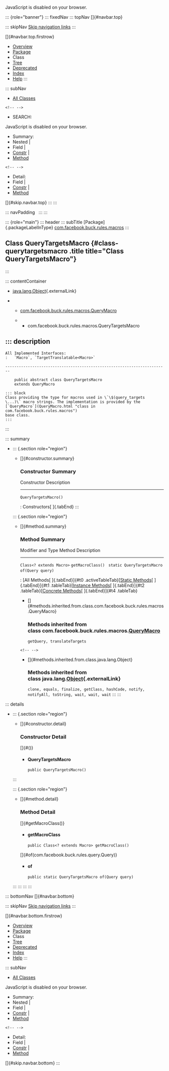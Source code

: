 <div>

JavaScript is disabled on your browser.

</div>

::: {role="banner"}
::: fixedNav
::: topNav
[]{#navbar.top}

::: skipNav
[Skip navigation links](#skip.navbar.top "Skip navigation links")
:::

[]{#navbar.top.firstrow}

-   [Overview](../../../../../index.html)
-   [Package](package-summary.html)
-   Class
-   [Tree](package-tree.html)
-   [Deprecated](../../../../../deprecated-list.html)
-   [Index](../../../../../index-all.html)
-   [Help](../../../../../help-doc.html)
:::

::: subNav
-   [All Classes](../../../../../allclasses.html)

```{=html}
<!-- -->
```
-   SEARCH:

<div>

<div>

JavaScript is disabled on your browser.

</div>

</div>

<div>

-   Summary: 
-   Nested \| 
-   Field \| 
-   [Constr](#constructor.summary) \| 
-   [Method](#method.summary)

```{=html}
<!-- -->
```
-   Detail: 
-   Field \| 
-   [Constr](#constructor.detail) \| 
-   [Method](#method.detail)

</div>

[]{#skip.navbar.top}
:::
:::

::: navPadding
 
:::
:::

::: {role="main"}
::: header
::: subTitle
[Package]{.packageLabelInType} [com.facebook.buck.rules.macros](package-summary.html)
:::

## Class QueryTargetsMacro {#class-querytargetsmacro .title title="Class QueryTargetsMacro"}
:::

::: contentContainer
-   [java.lang.Object](http://docs.oracle.com/javase/7/docs/api/java/lang/Object.html?is-external=true "class or interface in java.lang"){.externalLink}

-   -   [com.facebook.buck.rules.macros.QueryMacro](QueryMacro.html "class in com.facebook.buck.rules.macros")

    -   -   com.facebook.buck.rules.macros.QueryTargetsMacro

::: description
-   

    All Implemented Interfaces:
    :   `Macro`, `TargetTranslatable<Macro>`

    ------------------------------------------------------------------------

        public abstract class QueryTargetsMacro
        extends QueryMacro

    ::: block
    Class providing the type for macros used in \`\$(query_targets
    \...)\` macro strings. The implementation is provided by the
    [`QueryMacro`](QueryMacro.html "class in com.facebook.buck.rules.macros")
    base class.
    :::
:::

::: summary
-   ::: {.section role="region"}
    -   []{#constructor.summary}

        ### Constructor Summary

          Constructor             Description
          ----------------------- -------------
          `QueryTargetsMacro()`    

          : Constructors[ ]{.tabEnd}
    :::

    ::: {.section role="region"}
    -   []{#method.summary}

        ### Method Summary

          Modifier and Type            Method              Description
          ---------------------------- ------------------- -------------
          `Class<? extends Macro>`     `getMacroClass()`    
          `static QueryTargetsMacro`   `of​(Query query)`    

          : [All Methods[ ]{.tabEnd}]{#t0 .activeTableTab}[[Static
          Methods](javascript:show(1);)[ ]{.tabEnd}]{#t1
          .tableTab}[[Instance
          Methods](javascript:show(2);)[ ]{.tabEnd}]{#t2
          .tableTab}[[Concrete
          Methods](javascript:show(8);)[ ]{.tabEnd}]{#t4 .tableTab}

        -   []{#methods.inherited.from.class.com.facebook.buck.rules.macros.QueryMacro}

            ### Methods inherited from class com.facebook.buck.rules.macros.[QueryMacro](QueryMacro.html "class in com.facebook.buck.rules.macros")

            `getQuery, translateTargets`

        ```{=html}
        <!-- -->
        ```
        -   []{#methods.inherited.from.class.java.lang.Object}

            ### Methods inherited from class java.lang.[Object](http://docs.oracle.com/javase/7/docs/api/java/lang/Object.html?is-external=true "class or interface in java.lang"){.externalLink}

            `clone, equals, finalize, getClass, hashCode, notify, notifyAll, toString, wait, wait, wait`
    :::
:::

::: details
-   ::: {.section role="region"}
    -   []{#constructor.detail}

        ### Constructor Detail

        []{#<init>()}

        -   #### QueryTargetsMacro

                public QueryTargetsMacro()
    :::

    ::: {.section role="region"}
    -   []{#method.detail}

        ### Method Detail

        []{#getMacroClass()}

        -   #### getMacroClass

            ``` methodSignature
            public Class<? extends Macro> getMacroClass()
            ```

        []{#of(com.facebook.buck.rules.query.Query)}

        -   #### of

            ``` methodSignature
            public static QueryTargetsMacro of​(Query query)
            ```
    :::
:::
:::
:::

::: bottomNav
[]{#navbar.bottom}

::: skipNav
[Skip navigation links](#skip.navbar.bottom "Skip navigation links")
:::

[]{#navbar.bottom.firstrow}

-   [Overview](../../../../../index.html)
-   [Package](package-summary.html)
-   Class
-   [Tree](package-tree.html)
-   [Deprecated](../../../../../deprecated-list.html)
-   [Index](../../../../../index-all.html)
-   [Help](../../../../../help-doc.html)
:::

::: subNav
-   [All Classes](../../../../../allclasses.html)

<div>

<div>

JavaScript is disabled on your browser.

</div>

</div>

<div>

-   Summary: 
-   Nested \| 
-   Field \| 
-   [Constr](#constructor.summary) \| 
-   [Method](#method.summary)

```{=html}
<!-- -->
```
-   Detail: 
-   Field \| 
-   [Constr](#constructor.detail) \| 
-   [Method](#method.detail)

</div>

[]{#skip.navbar.bottom}
:::
